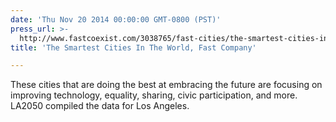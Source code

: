 ```yaml
---
date: 'Thu Nov 20 2014 00:00:00 GMT-0800 (PST)'
press_url: >-
  http://www.fastcoexist.com/3038765/fast-cities/the-smartest-cities-in-the-world
title: 'The Smartest Cities In The World, Fast Company'

---
```


These cities that are doing the best at embracing the future are focusing on improving technology, equality, sharing, civic participation, and more. LA2050 compiled the data for Los Angeles.

